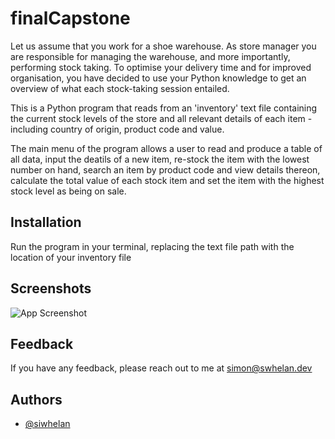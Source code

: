 
# finalCapstone

Let us assume that you work for a shoe warehouse. As store manager you are responsible for managing the warehouse, and more importantly, performing stock
taking. To optimise your delivery time and for improved organisation, you have decided to use your Python knowledge to get an overview of what each stock-taking session entailed.

This is a Python program that reads from an 'inventory' text file containing the current stock levels of the store and all relevant details of each item - including country of origin, product code and value.

The main menu of the program allows a user to read and produce a table of all data, input the deatils of a new item, re-stock the item with the lowest number on hand, search an item by product code and view details thereon, calculate the total value of each stock item and set the item with the highest stock level as being on sale.

## Installation

Run the program in your terminal, replacing the text file path with the location of your inventory file

## Screenshots

![App Screenshot](https://www.dropbox.com/s/09rplagtmh951qa/screenshot.JPG?dl=0)

## Feedback

If you have any feedback, please reach out to me at simon@swhelan.dev


## Authors

- [@siwhelan](https://github.com/siwhelan)

